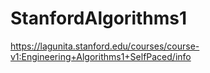 # StanfordAlgorithms1
https://lagunita.stanford.edu/courses/course-v1:Engineering+Algorithms1+SelfPaced/info
